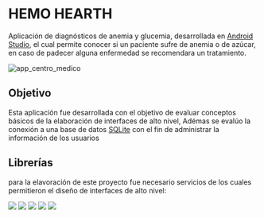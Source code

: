 
# HEMO HEARTH

Aplicación de diagnósticos de anemia y glucemia, desarrollada en [Android Studio](http://https://developer.android.com/studio "Android Studio"), el cual permite conocer si un paciente sufre de anemia o de azúcar, en caso de padecer alguna enfermedad se recomendara un tratamiento.

![app_centro_medico](https://user-images.githubusercontent.com/33507392/111036223-2b7c0280-83ec-11eb-8323-b479b810d8e9.png)

## Objetivo

Esta aplicación fue desarrollada con el objetivo de evaluar conceptos básicos de la elaboración de interfaces de alto nivel, Adémas se evalúo la conexión a una base de datos [SQLite](http://https://www.sqlite.org/index.html "SQLite") con el fin de administrar la información de los usuarios

## Librerías

para la elavoración de este proyecto fue necesario servicios de los cuales permitieron el diseño de interfaces de alto nivel:

![](https://img.shields.io/badge/material-1.0.0-yellowgreen)
![](https://img.shields.io/badge/lottie-3.4.0-yellowgreen)
![](https://img.shields.io/badge/shapeofview-1.3.2-yellowgreen)
![](https://img.shields.io/badge/legacy--support--v4-1.0.0-yellowgreen)
![](https://img.shields.io/badge/recyclerview-1.1.0-yellowgreen)
